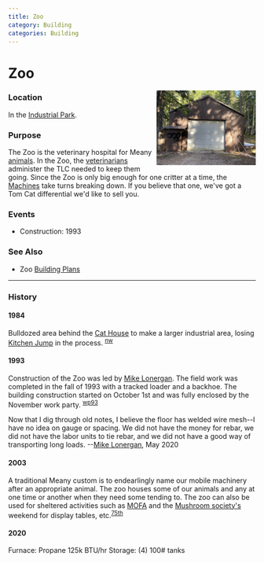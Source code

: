 ```yaml
---
title: Zoo
category: Building
categories: Building
---
```

# Zoo
<img src="img/2020-Zoo.jpeg" style="width: 40%;" align="right">

### Location

In the [Industrial Park](Industrial-Park).

### Purpose

The Zoo is the veterinary hospital for Meany [animals](Machines). In the Zoo, the [veterinarians](Mechanic) administer the TLC needed to keep them going. Since the Zoo is only big enough for one critter at a time, the [Machines](Machines) take turns breaking down. If you believe that one, we've got a Tom Cat differential we'd like to sell you.

### Events
- Construction: 1993

### See Also

- Zoo [Building Plans](/reference/Zoo-Plans.pdf)

---
### History

#### 1984

Bulldozed area behind the [Cat House](Cat-House) to make a larger industrial area, losing [Kitchen Jump](Kitchen-Jump) in the process. <sup>[nw][]</sup>

#### 1993

Construction of the Zoo was led by [Mike Lonergan](Mike-Lonergan). The field work was completed in the fall of 1993 with a tracked loader and a backhoe. The building construction started on October 1st and was fully enclosed by the November work party. <sup>[wp93][]</sup>

Now that I dig through old notes, I believe the floor has welded wire mesh--I have no idea on gauge or spacing.  We did not have the money for rebar, we did not have the labor units to tie rebar, and we did not have a good way of transporting long loads. --[Mike Lonergan](Mike-Lonergan), May 2020

#### 2003

A traditional Meany custom is to endearlingly name our mobile machinery after an appropriate animal. The zoo houses some of our animals and any at one time or another when they need some tending to. The zoo can also be used for sheltered activities such as [MOFA](MOFA) and the [Mushroom society's](Mushroom-Weekend) weekend for display tables, etc.<sup>[75th][]</sup>

#### 2020

Furnace: Propane 125k BTU/hr
Storage: (4) 100# tanks


[75th]: Anniversary#75th
[nw]: Names-Walt "Meany Names by Walter Little, 1984"
[wp93]: Work-Parties#1993
